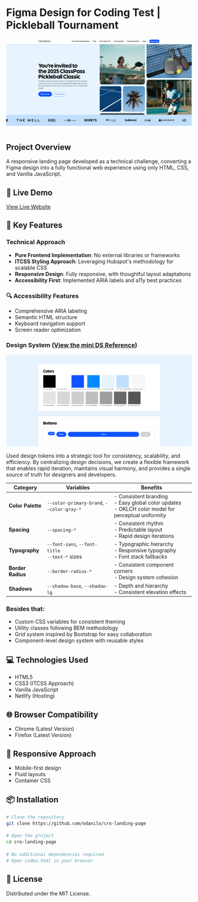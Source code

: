 # Figma Design for Coding Test | Pickleball Tournament

![alt text](image.png)

## Project Overview

A responsive landing page developed as a technical challenge, converting a Figma design into a fully functional web experience using only HTML, CSS, and Vanilla JavaScript.

## 🚀 Live Demo

[View Live Website](https://classpass-pickleball.netlify.app/)

## 🌟 Key Features

### Technical Approach

- **Pure Frontend Implementation**: No external libraries or frameworks
- **ITCSS Styling Approach**: Leveraging Hubspot's methodology for scalable CSS
- **Responsive Design**: Fully responsive, with thoughtful layout adaptations
- **Accessibility First**: Implemented ARIA labels and a11y best practices

### 🔍 Accessibility Features

- Comprehensive ARIA labeling
- Semantic HTML structure
- Keyboard navigation support
- Screen reader optimization

### Design System ([View the mini DS Reference](https://classpass-pickleball.netlify.app/pages/system-design))

![alt text](image-1.png)

Used design tokens into a strategic tool for consistency, scalability, and efficiency. By centralizing design decisions, we create a flexible framework that enables rapid iteration, maintains visual harmony, and provides a single source of truth for designers and developers.

| Category          | Variables                                         | Benefits                                                                                              |
| ----------------- | ------------------------------------------------- | ----------------------------------------------------------------------------------------------------- |
| **Color Palette** | `--color-primary-brand`, `--color-gray-*`         | - Consistent branding<br>- Easy global color updates<br>- OKLCH color model for perceptual uniformity |
| **Spacing**       | `--spacing-*`                                     | - Consistent rhythm<br>- Predictable layout<br>- Rapid design iterations                              |
| **Typography**    | `--font-sans`, `--font-title`<br>`--text-*` sizes | - Typographic hierarchy<br>- Responsive typography<br>- Font stack fallbacks                          |
| **Border Radius** | `--border-radius-*`                               | - Consistent component corners<br>- Design system cohesion                                            |
| **Shadows**       | `--shadow-base`, `--shadow-lg`                    | - Depth and hierarchy<br>- Consistent elevation effects                                               |

### Besides that:

- Custom CSS variables for consistent theming
- Utility classes following BEM methodology
- Grid system inspired by Bootstrap for easy collaboration
- Component-level design system with reusable styles

## 💻 Technologies Used

- HTML5
- CSS3 (ITCSS Approach)
- Vanilla JavaScript
- Netlify (Hosting)

## 🌐 Browser Compatibility

- Chrome (Latest Version)
- Firefox (Latest Version)

## 📱 Responsive Approach

- Mobile-first design
- Fluid layouts
- Container CSS

## 📦 Installation

```bash
# Clone the repository
git clone https://github.com/odanilo/cro-landing-page

# Open the project
cd cro-landing-page

# No additional dependencies required
# Open index.html in your browser
```

## 📄 License

Distributed under the MIT License.
